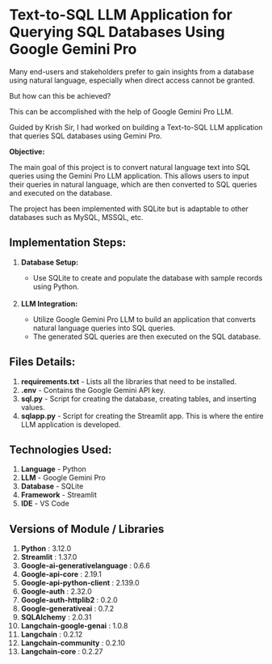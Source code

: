 # Text-to-SQL LLM Application for Querying SQL Databases Using Google Gemini Pro

Many end-users and stakeholders prefer to gain insights from a database using natural language, especially when direct access cannot be granted. 

But how can this be achieved?

This can be accomplished with the help of Google Gemini Pro LLM.

Guided by Krish Sir, I had worked on building a Text-to-SQL LLM application that queries SQL databases using Gemini Pro.

<b>Objective:</b>

The main goal of this project is to convert natural language text into SQL queries using the Gemini Pro LLM application. 
This allows users to input their queries in natural language, which are then converted to SQL queries and executed on the database.

The project has been implemented with SQLite but is adaptable to other databases such as MySQL, MSSQL, etc. <br>


<h2><b>Implementation Steps:</b></h2>
<ol>
  <li><b>Database Setup:</b></li>
    <ul> 
      <li>Use SQLite to create and populate the database with sample records using Python.</li>
    </ul><br>

   <li><b>LLM Integration:</b></li>

<ul> 
      <li>Utilize Google Gemini Pro LLM to build an application that converts natural language queries into SQL queries.</li>
      <li>The generated SQL queries are then executed on the SQL database.</li>
</ul> 
</ol>
<h2><b>Files Details:</b></h2>
<ol>
  <li><b>requirements.txt</b> - Lists all the libraries that need to be installed.</li>
  <li><b>.env</b> - Contains the Google Gemini API key.</li>
  <li><b>sql.py</b> - Script for creating the database, creating tables, and inserting values.</li>
  <li><b>sqlapp.py</b> - Script for creating the Streamlit app. This is where the entire LLM application is developed.</li>
</ol>

<h2><b>Technologies Used:</b></h2>
<ol>
  <li><b>Language</b> - Python</li>
  <li><b>LLM</b> - Google Gemini Pro</li>
  <li><b>Database</b> - SQLite</li>
  <li><b>Framework</b> - Streamlit</li>
  <li><b>IDE</b> - VS Code</li>
</ol>

<h2>Versions of Module / Libraries</h2>
<ol>
  <li><b>Python</b> :  3.12.0
  <li><b>Streamlit</b> :                     1.37.0</li>
  <li><b>Google-ai-generativelanguage</b> :  0.6.6</li>
  <li><b>Google-api-core</b> :               2.19.1</li>
  <li><b>Google-api-python-client</b> :      2.139.0</li>
  <li><b>Google-auth</b> :                   2.32.0</li>
  <li><b>Google-auth-httplib2</b> :          0.2.0</li>
  <li><b>Google-generativeai</b> :           0.7.2</li>
  <li><b>SQLAlchemy</b> :                    2.0.31</li>
  <li><b>Langchain-google-genai</b> :        1.0.8</li>
  <li><b>Langchain</b> :                     0.2.12</li>
  <li><b>Langchain-community</b> :           0.2.10</li>
  <li><b>Langchain-core</b> :                0.2.27</li>
</ol>
